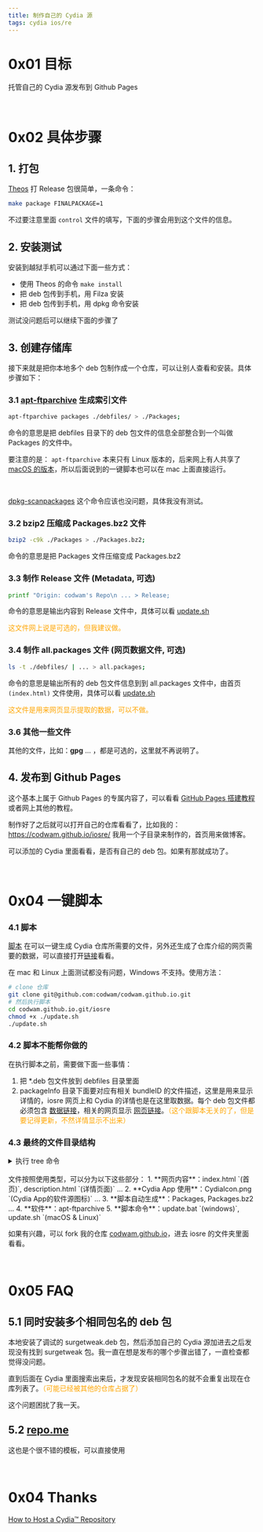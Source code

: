 ```yaml
---
title: 制作自己的 Cydia 源
tags: cydia ios/re
---
```


<style>
cr { color: Red }
co { color: Orange }
cg { color: Green }
cb { color: Blue}
</style>


# 0x01 目标

托管自己的 Cydia 源发布到 Github Pages

<!--如何托管Cydia™存储库-->

<br />



# 0x02 具体步骤

## 1. 打包

[Theos](https://theos.dev/docs/) 打 Release 包很简单，一条命令：

```bash
make package FINALPACKAGE=1
```

不过要注意里面 `control` 文件的填写，下面的步骤会用到这个文件的信息。



## 2. 安装测试

安装到越狱手机可以通过下面一些方式：

- 使用 Theos 的命令 `make install`
- 把 deb 包传到手机，用 Filza 安装
- 把 deb 包传到手机，用 dpkg 命令安装



测试没问题后可以继续下面的步骤了



## 3. 创建存储库

接下来就是把你本地多个 deb 包制作成一个仓库，可以让别人查看和安装。具体步骤如下：



### 3.1 [apt-ftparchive](https://manpages.ubuntu.com/manpages/xenial/en/man1/apt-ftparchive.1.html) 生成索引文件

```bash
apt-ftparchive packages ./debfiles/ > ./Packages;
```

命令的意思是把 debfiles 目录下的 deb 包文件的信息全部整合到一个叫做 Packages 的文件中。

要注意的是： `apt-ftparchive` 本来只有 Linux 版本的，后来网上有人共享了 [macOS 的版本](https://github.com/crystall1nedev/signing-apt-repo-faq?tab=readme-ov-file)，所以后面说到的一键脚本也可以在 mac 上面直接运行。

<br>

[dpkg-scanpackages](https://manpages.ubuntu.com/manpages/xenial/en/man1/dpkg-scanpackages.1.html) 这个命令应该也没问题，具体我没有测试。



### 3.2 bzip2 压缩成 Packages.bz2 文件

```bash
bzip2 -c9k ./Packages > ./Packages.bz2;
```

命令的意思是把 Packages 文件压缩变成 Packages.bz2



### 3.3 制作 Release 文件 (Metadata, 可选)

```bash
printf "Origin: codwam's Repo\n ... > Release;
```

命令的意思是输出内容到 Release 文件中，具体可以看 [update.sh](https://github.com/codwam/codwam.github.io/blob/8e76c9fe7780206570d0a36f9784b4517c5747ed/iosre/update.sh#L15)



<co>这文件网上说是可选的，但我建议做。</co>



### 3.4 制作 all.packages 文件 (网页数据文件, 可选)

```bash
ls -t ./debfiles/ | ... > all.packages;
```

命令的意思是输出所有的 deb 包文件信息到到 all.packages 文件中，由首页 `(index.html)` 文件使用，具体可以看 [update.sh](https://github.com/codwam/codwam.github.io/blob/8e76c9fe7780206570d0a36f9784b4517c5747ed/iosre/update.sh#L30)



<!-- 
<p style="color:orange">这文件是用来网页显示的，可以不做。</p>
-->
<co>这文件是用来网页显示提取的数据，可以不做。</co>



### 3.6 其他一些文件

其他的文件，比如：**gpg** ... ，都是可选的，这里就不再说明了。



## 4. 发布到 Github Pages
这个基本上属于 Github Pages 的专属内容了，可以看看 [GitHub Pages 搭建教程
]( https://sspai.com/post/54608)  或者网上其他的教程。

制作好了之后就可以打开自己的仓库看看了，比如我的：https://codwam.github.io/iosre/
我用一个子目录来制作的，首页用来做博客。

可以添加的 Cydia 里面看看，是否有自己的 deb 包。如果有那就成功了。

<br>

# 0x04 一键脚本

### 4.1 脚本

[脚本](https://github.com/codwam/codwam.github.io/blob/master/iosre/update.sh) 在可以一键生成 Cydia 仓库所需要的文件，另外还生成了仓库介绍的网页需要的数据，可以直接打开[链接](https://codwam.github.io/iosre/)看看。

在 mac 和 Linux 上面测试都没有问题，Windows 不支持。使用方法：

```bash
# clone 仓库
git clone git@github.com:codwam/codwam.github.io.git
# 然后执行脚本
cd codwam.github.io.git/iosre
chmod +x ./update.sh
./update.sh
```



### 4.2 脚本不能帮你做的

在执行脚本之前，需要做下面一些事情：

1. 把 *.deb 包文件放到 debfiles 目录里面
2. packageInfo 目录下面要对应有相关 bundleID 的文件描述，这里是用来显示详情的，iosre 网页上和 Cydia 的详情也是在这里取数据。每个 deb 包文件都必须包含 [数据链接](https://github.com/codwam/codwam.github.io/blob/master/iosre/packageInfo/com.codwam.surgetweak)，相关的网页显示 [网页链接](https://codwam.github.io/iosre/description.html?id=com.codwam.surgetweak)。<co>（这个跟脚本无关的了，但是要记得更新，不然详情显示不出来）</co>



### 4.3 最终的文件目录结构

<details>
	<summary>执行 tree 命令</summary>

  ```bash
  ~/Development/GitHub/codwam.github.io/iosre git:(master) ±4 >> tree
  .
  ├── CydiaIcon.png 
  ├── Packages 
  ├── Packages.bz2 
  ├── README.md 
  ├── Release 
  ├── all.packages 
  ├── apt-ftparchive 
  ├── debfiles 
  │   ├── com.codwam.surgetweak_0.1_iphoneos-arm.deb
  │   └── com.codwam.surgetweak_0.2_iphoneos-arm.deb
  ├── debimages 
  │   ├── surge-5.5.3-cracked.PNG
  │   └── surge-5.5.3-hijacking.PNG
  ├── description.html 
  ├── donate 
  │   ├── css
  │   │   ├── asProgress.min.css
  │   │   └── normalize.css
  │   ├── index_.html
  │   ├── index_progress.html
  │   ├── js
  │   │   └── jquery-asProgress.min.js
  │   └── progress.now
  ├── files 
  │   ├── Addons (Flipswitch).png
  │   ├── Addons.png
  │   ├── DarkMode-Dark.png
  │   ├── DarkMode-Light.png
  │   ├── Development.png
  │   ├── Multimedia.png
  │   ├── Networking.png
  │   ├── Themes.png
  │   ├── Tweaks.png
  │   ├── Utilities.png
  │   ├── alipay.png
  │   ├── back.png
  │   ├── btc.png
  │   ├── cydia7.png
  │   ├── description.js
  │   ├── github.png
  │   ├── ios7.min.css
  │   ├── ios7dark.css
  │   ├── ipawind.png
  │   ├── ltc.png
  │   ├── main.css
  │   ├── package.png
  │   ├── patreon.png
  │   ├── pp.png
  │   ├── reddit.png
  │   ├── saily.png
  │   ├── sileo.png
  │   ├── twitter.png
  │   ├── wechatpay.png
  │   └── zebra.png
  ├── index.html 
  ├── packageInfo
  │   └── com.codwam.surgetweak
  ├── update.bat
  └── update.sh

  8 directories, 52 files
  ```
</details>
<!-- typora 还不支持折叠：https://github.com/typora/typora-issues/issues/499 -->

<br>
文件按照使用类型，可以分为以下这些部分：
1. **网页内容**：index.html `(首页)`, description.html `(详情页面)` ...
2. **Cydia App 使用**：CydiaIcon.png `(Cydia App的软件源图标)` ...
3. **脚本自动生成**：Packages, Packages.bz2 ...
4. **软件**：apt-ftparchive
5. **脚本命令**：update.bat `(windows)`, update.sh `(macOS & Linux)`

如果有兴趣，可以 fork 我的仓库 [codwam.github.io](https://github.com/codwam/codwam.github.io)，进去 iosre 的文件夹里面看看。

<br>




# 0x05 FAQ
## 5.1 同时安装多个相同包名的 deb 包
本地安装了调试的 surgetweak.deb 包，然后添加自己的 Cydia 源加进去之后发现没有找到 surgetweak 包。我一直在想是发布的哪个步骤出错了，一直检查都觉得没问题。

直到后面在 Cydia 里面搜索出来后，才发现安装相同包名的就不会重复出现在仓库列表了。<co>（可能已经被其他的仓库占据了） </co>

这个问题困扰了我一天。



## 5.2 [repo.me](https://github.com/uchks/repo.me)

这也是个很不错的模板，可以直接使用



<br />



# 0x04 Thanks
[How to Host a Cydia™ Repository](https://www.saurik.com/id/7)



<br />